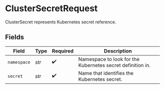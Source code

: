# ClusterSecretRequest

ClusterSecret represents Kubernetes secret reference.


## Fields

| Field                                                      | Type                                                       | Required                                                   | Description                                                |
| ---------------------------------------------------------- | ---------------------------------------------------------- | ---------------------------------------------------------- | ---------------------------------------------------------- |
| `namespace`                                                | *str*                                                      | :heavy_check_mark:                                         | Namespace to look for the Kubernetes secret definition in. |
| `secret`                                                   | *str*                                                      | :heavy_check_mark:                                         | Name that identifies the Kubernetes secret.                |